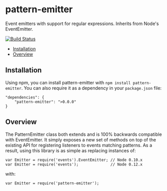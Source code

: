 pattern-emitter
===============

Event emitters with support for regular expressions. Inherits from Node's
EventEmitter.

[![Build Status](https://travis-ci.org/danielstjules/pattern-emitter.png)](https://travis-ci.org/danielstjules/pattern-emitter)

* [Installation](#installation)
* [Overview](#overview)

## Installation

Using npm, you can install pattern-emitter with `npm install pattern-emitter`.
You can also require it as a dependency in your `package.json` file:

```
"dependencies": {
    "pattern-emitter": ">0.0.0"
}
```

## Overview

The PatternEmitter class both extends and is 100% backwards compatible with
EventEmitter. It simply exposes a new set of methods on top of the existing
API for registering listeners to events matching patterns. As a result, using
this library is as simple as replacing instances of:

```
var Emitter = require('events').EventEmitter; // Node 0.10.x
var Emitter = require('events');              // Node 0.12.x
```

with:

```
var Emitter = require('pattern-emitter');
```
